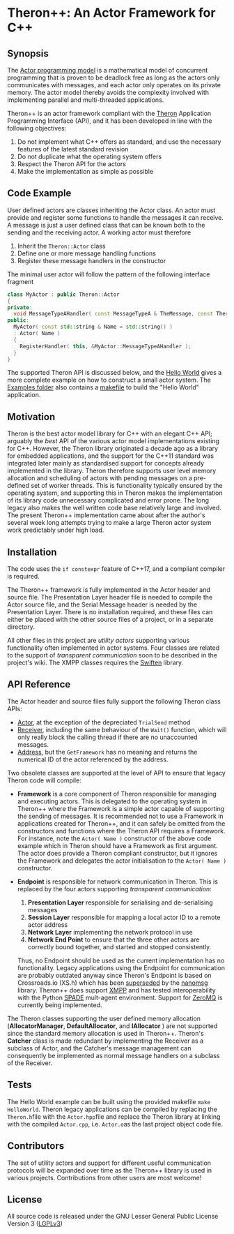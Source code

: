 # Theron++: An Actor Framework for C++

## Synopsis

The [Actor programming model](https://en.wikipedia.org/wiki/Actor_model) is a mathematical model of concurrent programming that is proven to be deadlock free as long as the actors only communicates with messages, and each actor only operates on its private memory. The actor model thereby avoids the complexity involved with implementing parallel and multi-threaded applications.

Theron++ is an actor framework compliant with the [Theron](http://www.theron-library.com/) Application Programming Interface (API), and it has been developed in line with the following objectives:
1. Do not implement what C++ offers as standard, and use the necessary features of the latest standard revision
2. Do not duplicate what the operating system offers
3. Respect the Theron API for the actors
4. Make the implementation as simple as possible

## Code Example

User defined actors are classes inheriting the Actor class. An actor must provide and register some functions to handle the messages it can receive. A message is just a user defined class that can be known both to the sending and the receiving actor. A working actor must therefore
1. Inherit the `Theron::Actor` class
2. Define one or more message handling functions
3. Register these message handlers in the constructor

The minimal user actor will follow the pattern of the following interface fragment

```C++
class MyActor : public Theron::Actor
{
private:
  void MessageTypeAHandler( const MessageTypeA & TheMessage, const Theron::Address SendingActor);
public:
  MyActor( const std::string & Name = std::string() )
  : Actor( Name )
  {
    RegisterHandler( this, &MyActor::MessageTypeAHandler );
  }
}
```
The supported Theron API is discussed below, and the [Hello World](https://github.com/GeirHo/TheronPlusPlus/blob/Release/Examples/HelloWorld.cpp) gives a more complete example on how to construct a small actor system. The [Examples folder](https://github.com/GeirHo/TheronPlusPlus/tree/Release/Examples) also contains a [makefile](https://github.com/GeirHo/TheronPlusPlus/blob/Release/Examples/makefile) to build the "Hello World" application.

## Motivation

Theron is the best actor model library for C++ with an elegant C++ API; arguably the _best_ API of the various actor model implementations existing for C++. However, the Theron library originated a decade ago as a library for embedded applications, and the support for the C++11 standard was integrated later mainly as standardised support for concepts already implemented in the library. Theron therefore supports user level memory allocation and scheduling of actors with pending messages on a pre-defined set of worker threads. This is functionality  typically ensured by the operating system, and supporting this in Theron makes the implementation of its library code unnecessary complicated and error prone. The long legacy also makes the well written code base relatively large and involved. The present Theron++ implementation came about after the author's several week long attempts trying to make a large Theron actor system work predictably under high load. 

## Installation

The code uses the `if constexpr` feature of C++17, and a compliant compiler is required.

The Theron++ framework is fully implemented in the Actor header and source file. The Presentation Layer header file is needed to compile the Actor source file, and the Serial Message header is needed by the Presentation Layer. There is no installation required, and these files can either be placed with the other source files of a project, or in a separate directory. 

All other files in this project are _utility actors_ supporting various functionality often implemented in actor systems. Four classes are related to the support of _transparent communication_ soon to be described in the project's wiki. The XMPP classes requires the [Swiften](http://swift.im/swiften.html) library.

## API Reference

The Actor header and source files fully support the following Theron class APIs:
* [Actor](http://docs.theron-library.com/6.00/classTheron_1_1Actor.html), at the exception of the depreciated `TrialSend` method
* [Receiver](http://docs.theron-library.com/6.00/classTheron_1_1Receiver.html), including the same behaviour of the `Wait()` function, which will only really block the calling thread if there are no unaccounted messages.
* [Address](http://docs.theron-library.com/6.00/classTheron_1_1Address.html), but the `GetFramework` has no meaning and returns the numerical ID of the actor referenced by the address.

Two obsolete classes are supported at the level of API to ensure that legacy Theron code will compile:
* 	**Framework** is a core component of Theron responsible for managing and executing actors. This is delegated to the operating system in Theron++ where the Framework is a simple actor capable of supporting the sending of messages. It is recommended not to use a Framework in applications created for Theron++, and it can safely be omitted from the constructors and functions where the Theron API requires a Framework. For instance, note the `Actor( Name )` constructor of the above code example which in Theron should have a Framework as first argument. The actor does provide a Theron compliant constructor, but it ignores the Framework and delegates the actor initialisation to the `Actor( Name )` constructor.
* 	**Endpoint** is responsible for network communication in Theron. This is replaced by the four actors supporting _transparent communication_: 
	1. **Presentation Layer** responsible for serialising and de-serialising messages
	2. **Session Layer** responsible for mapping a local actor ID to a remote actor address
	3. **Network Layer** implementing the network protocol in use
	4. **Network End Point** to ensure that the three other actors are correctly bound together, and started and stopped consistently.

	Thus, no Endpoint should be used as the current implementation has no functionality. Legacy applications using the Endpoint for communication are probably outdated anyway since Theron's Endpoint is based on Crossroads.io (XS.h) which has been [superseded](http://stackoverflow.com/questions/13494033/zeromq-vs-crossroads-i-o) by the [nanomsg](https://github.com/nanomsg/nanomsg) library. Theron++ does support [XMPP](https://xmpp.org/) and has tested interoperability with the Python [SPADE](https://github.com/javipalanca/spade) mult-agent environment. Support for [ZeroMQ](http://zeromq.org/) is currently being implemented.

The Theron classes supporting the user defined memory allocation (**AllocatorManager**, **DefaultAllocator**, and **IAllocator** ) are not supported since the standard memory allocation is used in Theron++. Theron's **Catcher** class is made redundant by implementing the Receiver as a subclass of Actor, and the Catcher's message management can consequently be implemented as normal message handlers on a subclass of the Receiver.

## Tests

The Hello World example can be built using the provided makefile `make HelloWorld`. Theron legacy applications can be compiled by replacing the `Theron.h`file with the `Actor.hpp`file and replace the Theron library at linking with the compiled `Actor.cpp`, i.e. `Actor.o`as the last project object code file.

## Contributors

The set of utility actors and support for different useful communication protocols will be expanded over time as the Theron++ library is used in various projects. Contributions from other users are most welcome!

## License

All source code is released under the GNU Lesser General Public License Version 3 
([LGPLv3](https://www.gnu.org/licenses/lgpl.html))
